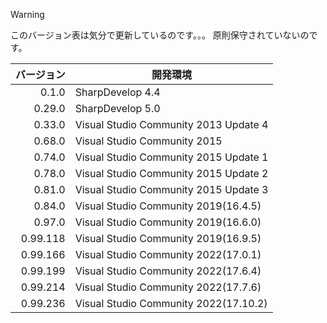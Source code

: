 > [!WARNING]
> このバージョン表は気分で更新しているのです。。。 原則保守されていないのです。

| バージョン|	開発環境 |
|--:|---|
| 0.1.0	| SharpDevelop 4.4 |
| 0.29.0	| SharpDevelop 5.0 |
| 0.33.0	| Visual Studio Community 2013 Update 4 |
| 0.68.0	| Visual Studio Community 2015 |
| 0.74.0	| Visual Studio Community 2015 Update 1 |
| 0.78.0	| Visual Studio Community 2015 Update 2 |
| 0.81.0	| Visual Studio Community 2015 Update 3 |
| 0.84.0	| Visual Studio Community 2019(16.4.5) |
| 0.97.0	| Visual Studio Community 2019(16.6.0) |
| 0.99.118	| Visual Studio Community 2019(16.9.5) |
| 0.99.166	| Visual Studio Community 2022(17.0.1) |
| 0.99.199	| Visual Studio Community 2022(17.6.4) |
| 0.99.214	| Visual Studio Community 2022(17.7.6) |
| 0.99.236	| Visual Studio Community 2022(17.10.2) |
